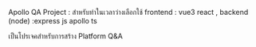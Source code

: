 Apollo QA Project : สำหรับทำในเวลาว่างเลือกใช้ frontend : vue3 react , backend (node) :express js  apollo ts
 
เป็นโปรเจคสำหรับการสร้าง Platform Q&A 
